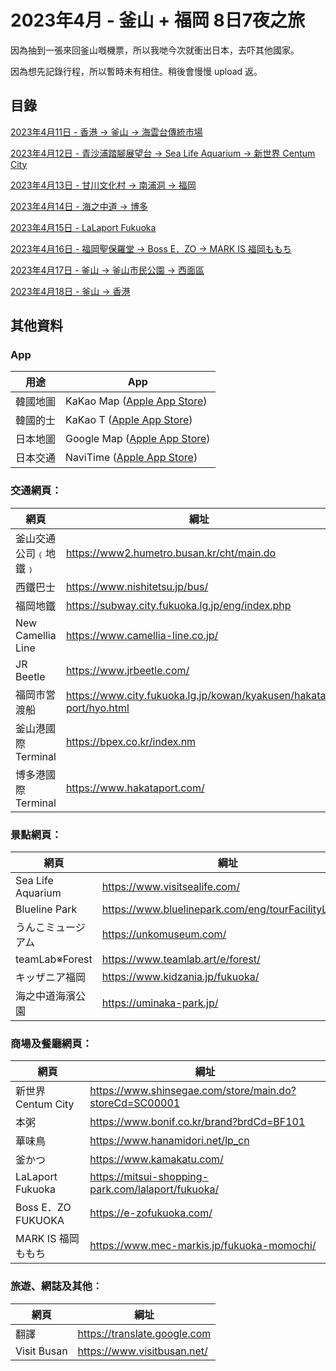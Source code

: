 # 2023年4月 - 釜山 + 福岡 8日7夜之旅

因為抽到一張來回釜山嘅機票，所以我哋今次就衝出日本，去吓其他國家。

因為想先記錄行程，所以暫時未有相住。稍後會慢慢 upload 返。

## 目錄

[2023年4月11日 - 香港 -> 釜山 -> 海雲台傳統市場](https://github.com/carlosclk/trips/blob/main/2023-04_Busan_n_Fukuoka/2023-04-11.md)

[2023年4月12日 - 青沙浦踏腳展望台 -> Sea Life Aquarium -> 新世界 Centum City](https://github.com/carlosclk/trips/blob/main/2023-04_Busan_n_Fukuoka/2023-04-12.md)

[2023年4月13日 - 甘川文化村 -> 南浦洞 -> 福岡](https://github.com/carlosclk/trips/blob/main/2023-04_Busan_n_Fukuoka/2023-04-13.md)

[2023年4月14日 - 海之中道 -> 博多](https://github.com/carlosclk/trips/blob/main/2023-04_Busan_n_Fukuoka/2023-04-14.md)

[2023年4月15日 - LaLaport Fukuoka](https://github.com/carlosclk/trips/blob/main/2023-04_Busan_n_Fukuoka/2023-04-15.md)

[2023年4月16日 - 福岡聖保羅堂 -> Boss E．ZO -> MARK IS 福岡ももち](https://github.com/carlosclk/trips/blob/main/2023-04_Busan_n_Fukuoka/2023-04-16.md)

[2023年4月17日 - 釜山 -> 釜山市民公園 -> 西面區](https://github.com/carlosclk/trips/blob/main/2023-04_Busan_n_Fukuoka/2023-04-17.md)

[2023年4月18日 - 釜山 -> 香港](https://github.com/carlosclk/trips/blob/main/2023-04_Busan_n_Fukuoka/2023-04-18.md)

## 其他資料

### App
|用途|App|
|--|--|
|韓國地圖|KaKao Map ([Apple App Store](https://apps.apple.com/us/app/kakaomap-korea-no-1-map/id304608425))|
|韓國的士|KaKao T ([Apple App Store](https://apps.apple.com/us/app/kakao-t/id981110422))|
|日本地圖|Google Map ([Apple App Store](https://apps.apple.com/us/app/google-maps/id585027354))|
|日本交通|NaviTime ([Apple App Store](https://apps.apple.com/tw/app/%E4%B9%97%E6%8F%9Bnavitime-%E9%9B%BB%E8%BB%8A-%E3%83%90%E3%82%B9%E3%81%AE%E4%B9%97%E3%82%8A%E6%8F%9B%E3%81%88%E5%B0%82%E7%94%A8/id528532387))|

### 交通網頁：
|網頁|綱址|
|--|--|
|釜山交通公司﹙地鐵﹚|https://www2.humetro.busan.kr/cht/main.do|
|西鐵巴士|https://www.nishitetsu.jp/bus/|
|福岡地鐵|https://subway.city.fukuoka.lg.jp/eng/index.php|
|New Camellia Line|https://www.camellia-line.co.jp/|
|JR Beetle|https://www.jrbeetle.com/|
|福岡市営渡船|https://www.city.fukuoka.lg.jp/kowan/kyakusen/hakata-port/hyo.html|
|釜山港國際 Terminal|https://bpex.co.kr/index.nm|
|博多港國際 Terminal|https://www.hakataport.com/|

### 景點網頁：
|網頁|綱址|
|--|--|
|Sea Life Aquarium|https://www.visitsealife.com/|
|Blueline Park|https://www.bluelinepark.com/eng/tourFacilityList.do|
|うんこミュージアム|https://unkomuseum.com/|
|teamLab※Forest|https://www.teamlab.art/e/forest/|
|キッザニア福岡|https://www.kidzania.jp/fukuoka/|
|海之中道海濱公園|https://uminaka-park.jp/|

### 商場及餐廳網頁：
|網頁|綱址|
|--|--|
|新世界 Centum City|https://www.shinsegae.com/store/main.do?storeCd=SC00001|
|本粥|https://www.bonif.co.kr/brand?brdCd=BF101|
|華味鳥|https://www.hanamidori.net/lp_cn|
|釜かつ|https://www.kamakatu.com/|
|LaLaport Fukuoka|https://mitsui-shopping-park.com/lalaport/fukuoka/|
|Boss E．ZO FUKUOKA|https://e-zofukuoka.com/|
|MARK IS 福岡ももち|https://www.mec-markis.jp/fukuoka-momochi/|

### 旅遊、網誌及其他︰
|網頁|綱址|
|--|--|
|翻譯|https://translate.google.com|
|Visit Busan|https://www.visitbusan.net/|
